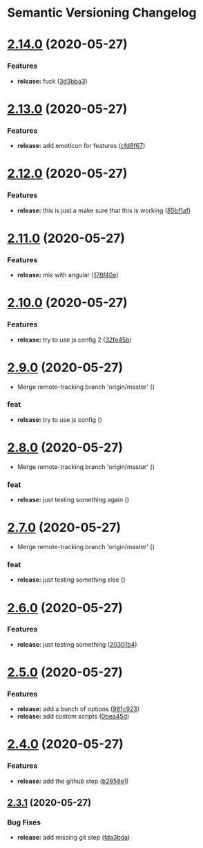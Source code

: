 # Semantic Versioning Changelog

# [2.14.0](https://github.com/C0ZEN/semantic-release-poc/compare/2.13.0...2.14.0) (2020-05-27)


### Features

* **release:** fuck ([3d3bba3](https://github.com/C0ZEN/semantic-release-poc/commit/3d3bba3ed67a25dcd735cb1da36f3ec05f13c18a))

# [2.13.0](https://github.com/C0ZEN/semantic-release-poc/compare/2.12.0...2.13.0) (2020-05-27)


### Features

* **release:** add emoticon for features ([cfd8f67](https://github.com/C0ZEN/semantic-release-poc/commit/cfd8f67b140dc990c28cd9eb43c608ef6fda9526))

# [2.12.0](https://github.com/C0ZEN/semantic-release-poc/compare/2.11.0...2.12.0) (2020-05-27)


### Features

* **release:** this is just a make sure that this is working ([85bf1af](https://github.com/C0ZEN/semantic-release-poc/commit/85bf1af8fa6401d422b7befb3f411626e9802f04))

# [2.11.0](https://github.com/C0ZEN/semantic-release-poc/compare/2.10.0...2.11.0) (2020-05-27)


### Features

* **release:** mix with angular ([178f40e](https://github.com/C0ZEN/semantic-release-poc/commit/178f40e49d2e66765c20212fe4c2bfda784b9ca9))

# [2.10.0](https://github.com/C0ZEN/semantic-release-poc/compare/2.9.0...2.10.0) (2020-05-27)


### Features

* **release:** try to use js config 2 ([32fe45b](https://github.com/C0ZEN/semantic-release-poc/commit/32fe45b092d2a231774c27567e459cdf86bd9e12))

# [2.9.0](https://github.com/C0ZEN/semantic-release-poc/compare/2.8.0...2.9.0) (2020-05-27)


* Merge remote-tracking branch 'origin/master' ([](https://github.com/C0ZEN/semantic-release-poc/commit/6031b387392a9aa88a65914cf559d5906587750e))


### feat

* **release:** try to use js config ([](https://github.com/C0ZEN/semantic-release-poc/commit/b720491c8910fe131a674a25c0ff93142035cba3))

# [2.8.0](https://github.com/C0ZEN/semantic-release-poc/compare/2.7.0...2.8.0) (2020-05-27)


* Merge remote-tracking branch 'origin/master' ([](https://github.com/C0ZEN/semantic-release-poc/commit/4b872da8e4aa217ebb3de7d8b6c41bdeb6aa32ac))


### feat

* **release:** just testing something again ([](https://github.com/C0ZEN/semantic-release-poc/commit/6cab07c1602c8820872900200fc39fdb5b67845e))

# [2.7.0](https://github.com/C0ZEN/semantic-release-poc/compare/2.6.0...2.7.0) (2020-05-27)


* Merge remote-tracking branch 'origin/master' ([](https://github.com/C0ZEN/semantic-release-poc/commit/94575616ed53fb1b9c4fd420b71423fef8bea49e))


### feat

* **release:** just testing something else ([](https://github.com/C0ZEN/semantic-release-poc/commit/020041641e67a96995546b1b007855e261da22f5))

# [2.6.0](https://github.com/C0ZEN/semantic-release-poc/compare/2.5.0...2.6.0) (2020-05-27)


### Features

* **release:** just testing something ([20301b4](https://github.com/C0ZEN/semantic-release-poc/commit/20301b4a0ea7d0d35b1cc3f8c636eb98774bf62d))

# [2.5.0](https://github.com/C0ZEN/semantic-release-poc/compare/2.4.0...2.5.0) (2020-05-27)


### Features

* **release:** add a bunch of options ([981c923](https://github.com/C0ZEN/semantic-release-poc/commit/981c923f7c15c43f81200b9d453163b5e487faa8))
* **release:** add custom scripts ([0bea45d](https://github.com/C0ZEN/semantic-release-poc/commit/0bea45d2da67bb4d165411656f8948c1b639f4a1))

# [2.4.0](https://github.com/C0ZEN/semantic-release-poc/compare/2.3.1...2.4.0) (2020-05-27)


### Features

* **release:** add the github step ([b2858e1](https://github.com/C0ZEN/semantic-release-poc/commit/b2858e13568240f2d9e8c4f7f98925a4f70290b8))

## [2.3.1](https://github.com/C0ZEN/semantic-release-poc/compare/2.3.0...2.3.1) (2020-05-27)


### Bug Fixes

* **release:** add missing git step ([fda3bda](https://github.com/C0ZEN/semantic-release-poc/commit/fda3bdaba80829401f887fc7f0e54b8ea6aab88a))
